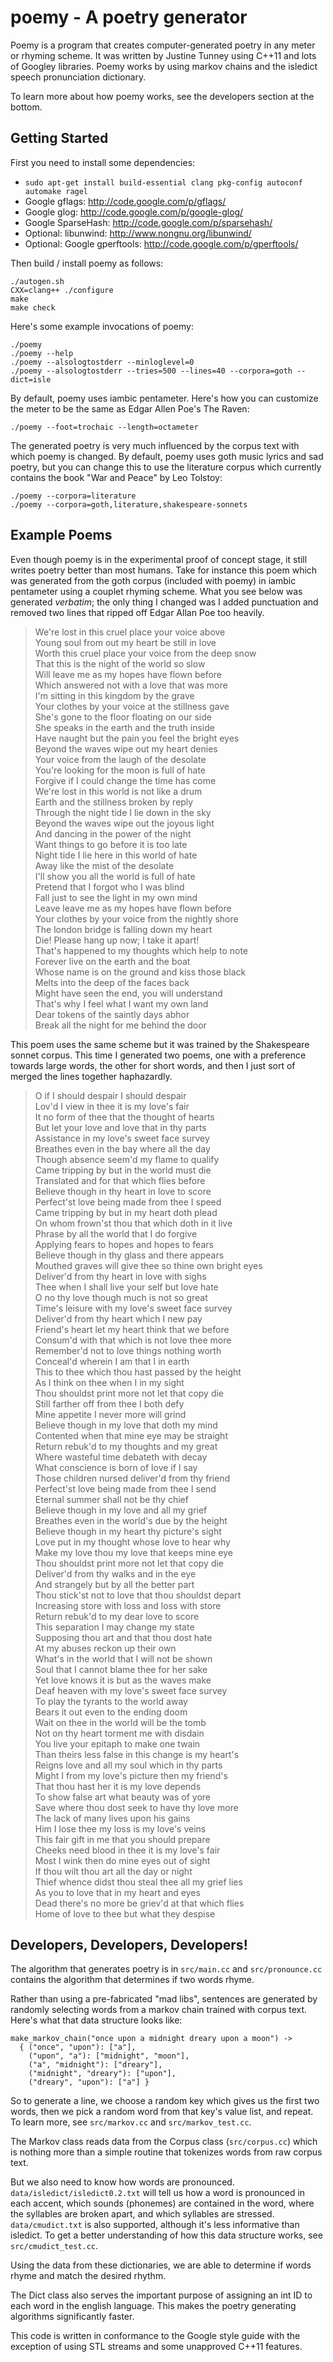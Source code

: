 # poemy - A poetry generator

Poemy is a program that creates computer-generated poetry in any meter or
rhyming scheme. It was written by Justine Tunney using C++11 and lots of
Googley libraries. Poemy works by using markov chains and the isledict speech
pronunciation dictionary.

To learn more about how poemy works, see the developers section at the bottom.

## Getting Started

First you need to install some dependencies:

- `sudo apt-get install build-essential clang pkg-config autoconf automake ragel`
- Google gflags: <http://code.google.com/p/gflags/>
- Google glog: <http://code.google.com/p/google-glog/>
- Google SparseHash: <http://code.google.com/p/sparsehash/>
- Optional: libunwind: <http://www.nongnu.org/libunwind/>
- Optional: Google gperftools: <http://code.google.com/p/gperftools/>

Then build / install poemy as follows:

    ./autogen.sh
    CXX=clang++ ./configure
    make
    make check

Here's some example invocations of poemy:

    ./poemy
    ./poemy --help
    ./poemy --alsologtostderr --minloglevel=0
    ./poemy --alsologtostderr --tries=500 --lines=40 --corpora=goth --dict=isle

By default, poemy uses iambic pentameter. Here's how you can customize the
meter to be the same as Edgar Allen Poe's The Raven:

    ./poemy --foot=trochaic --length=octameter

The generated poetry is very much influenced by the corpus text with which
poemy is changed. By default, poemy uses goth music lyrics and sad poetry, but
you can change this to use the literature corpus which currently contains the
book "War and Peace" by Leo Tolstoy:

    ./poemy --corpora=literature
    ./poemy --corpora=goth,literature,shakespeare-sonnets

## Example Poems

Even though poemy is in the experimental proof of concept stage, it still
writes poetry better than most humans. Take for instance this poem which was
generated from the goth corpus (included with poemy) in iambic pentameter
using a couplet rhyming scheme. What you see below was generated *verbatim*;
the only thing I changed was I added punctuation and removed two lines that
ripped off Edgar Allan Poe too heavily.

> We're lost in this cruel place your voice above  
> Young soul from out my heart be still in love  
> Worth this cruel place your voice from the deep snow  
> That this is the night of the world so slow  
> Will leave me as my hopes have flown before  
> Which answered not with a love that was more  
> I'm sitting in this kingdom by the grave  
> Your clothes by your voice at the stillness gave  
> She's gone to the floor floating on our side  
> She speaks in the earth and the truth inside  
> Have naught but the pain you feel the bright eyes  
> Beyond the waves wipe out my heart denies  
> Your voice from the laugh of the desolate  
> You're looking for the moon is full of hate  
> Forgive if I could change the time has come  
> We're lost in this world is not like a drum  
> Earth and the stillness broken by reply  
> Through the night tide I lie down in the sky  
> Beyond the waves wipe out the joyous light  
> And dancing in the power of the night  
> Want things to go before it is too late  
> Night tide I lie here in this world of hate  
> Away like the mist of the desolate  
> I'll show you all the world is full of hate  
> Pretend that I forgot who I was blind  
> Fall just to see the light in my own mind  
> Leave leave me as my hopes have flown before  
> Your clothes by your voice from the nightly shore  
> The london bridge is falling down my heart  
> Die! Please hang up now; I take it apart!  
> That's happened to my thoughts which help to note  
> Forever live on the earth and the boat  
> Whose name is on the ground and kiss those black  
> Melts into the deep of the faces back  
> Might have seen the end, you will understand  
> That's why I feel what I want my own land  
> Dear tokens of the saintly days abhor  
> Break all the night for me behind the door

This poem uses the same scheme but it was trained by the Shakespeare sonnet
corpus. This time I generated two poems, one with a preference towards large
words, the other for short words, and then I just sort of merged the lines
together haphazardly.

> O if I should despair I should despair  
> Lov'd I view in thee it is my love's fair  
> It no form of thee that the thought of hearts  
> But let your love and love that in thy parts  
> Assistance in my love's sweet face survey  
> Breathes even in the bay where all the day  
> Though absence seem'd my flame to qualify  
> Came tripping by but in the world must die  
> Translated and for that which flies before  
> Believe though in thy heart in love to score  
> Perfect'st love being made from thee I speed  
> Came tripping by but in my heart doth plead  
> On whom frown'st thou that which doth in it live  
> Phrase by all the world that I do forgive  
> Applying fears to hopes and hopes to fears  
> Believe though in thy glass and there appears  
> Mouthed graves will give thee so thine own bright eyes  
> Deliver'd from thy heart in love with sighs  
> Thee when I shall live your self but love hate  
> O no thy love though much is not so great  
> Time's leisure with my love's sweet face survey  
> Deliver'd from thy heart which I new pay  
> Friend's heart let my heart think that we before  
> Consum'd with that which is not love thee more  
> Remember'd not to love things nothing worth  
> Conceal'd wherein I am that I in earth  
> This to thee which thou hast passed by the height  
> As I think on thee when I in my sight  
> Thou shouldst print more not let that copy die  
> Still farther off from thee I both defy  
> Mine appetite I never more will grind  
> Believe though in my love that doth my mind  
> Contented when that mine eye may be straight  
> Return rebuk'd to my thoughts and my great  
> Where wasteful time debateth with decay  
> What conscience is born of love if I say  
> Those children nursed deliver'd from thy friend  
> Perfect'st love being made from thee I send  
> Eternal summer shall not be thy chief  
> Believe though in my love and all my grief  
> Breathes even in the world's due by the height  
> Believe though in my heart thy picture's sight  
> Love put in my thought whose love to hear why  
> Make my love thou my love that keeps mine eye  
> Thou shouldst print more not let that copy die  
> Deliver'd from thy walks and in the eye  
> And strangely but by all the better part  
> Thou stick'st not to love that thou shouldst depart  
> Increasing store with loss and loss with store  
> Return rebuk'd to my dear love to score  
> This separation I may change my state  
> Supposing thou art and that thou dost hate  
> At my abuses reckon up their own  
> What's in the world that I will not be shown  
> Soul that I cannot blame thee for her sake  
> Yet love knows it is but as the waves make  
> Deaf heaven with my love's sweet face survey  
> To play the tyrants to the world away  
> Bears it out even to the ending doom  
> Wait on thee in the world will be the tomb  
> Not on thy heart torment me with disdain  
> You live your epitaph to make one twain  
> Than theirs less false in this change is my heart's  
> Reigns love and all my soul which in thy parts  
> Might I from my love's picture then my friend's  
> That thou hast her it is my love depends  
> To show false art what beauty was of yore  
> Save where thou dost seek to have thy love more  
> The lack of many lives upon his gains  
> Him I lose thee my loss is my love's veins  
> This fair gift in me that you should prepare  
> Cheeks need blood in thee it is my love's fair  
> Most I wink then do mine eyes out of sight  
> If thou wilt thou art all the day or night  
> Thief whence didst thou steal thee all my grief lies  
> As you to love that in my heart and eyes  
> Dead there's no more be griev'd at that which flies  
> Home of love to thee but what they despise  

## Developers, Developers, Developers!

The algorithm that generates poetry is in `src/main.cc` and `src/pronounce.cc`
contains the algorithm that determines if two words rhyme.

Rather than using a pre-fabricated "mad libs", sentences are generated by
randomly selecting words from a markov chain trained with corpus text. Here's
what that data structure looks like:

    make_markov_chain("once upon a midnight dreary upon a moon") ->
      { ("once", "upon"): ["a"],
        ("upon", "a"): ["midnight", "moon"],
        ("a", "midnight"): ["dreary"],
        ("midnight", "dreary"): ["upon"],
        ("dreary", "upon"): ["a"] }

So to generate a line, we choose a random key which gives us the first two
words, then we pick a random word from that key's value list, and repeat. To
learn more, see `src/markov.cc` and `src/markov_test.cc`.

The Markov class reads data from the Corpus class (`src/corpus.cc`) which is
nothing more than a simple routine that tokenizes words from raw corpus text.

But we also need to know how words are pronounced.
`data/isledict/isledict0.2.txt` will tell us how a word is pronounced in each
accent, which sounds (phonemes) are contained in the word, where the syllables
are broken apart, and which syllables are stressed. `data/cmudict.txt` is also
supported, although it's less informative than isledict. To get a better
understanding of how this data structure works, see `src/cmudict_test.cc`.

Using the data from these dictionaries, we are able to determine if words
rhyme and match the desired rhythm.

The Dict class also serves the important purpose of assigning an int ID to
each word in the english language. This makes the poetry generating algorithms
significantly faster.

This code is written in conformance to the Google style guide with the
exception of using STL streams and some unapproved C++11 features.
